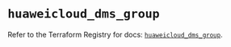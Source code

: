 # `huaweicloud_dms_group`

Refer to the Terraform Registry for docs: [`huaweicloud_dms_group`](https://registry.terraform.io/providers/huaweicloud/huaweicloud/1.71.1/docs/resources/dms_group).
